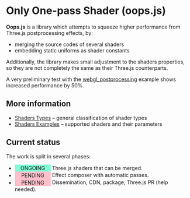 # Only One-pass Shader (oops.js)

**Oops.js** is a library which attempts to squeeze higher performance from Three.js postprocessing effects, by:

* merging the source codes of several shaders
* embedding static uniforms as shader constants

Additionally, the library makes small adjustment to the shaders properties,
so they are not completely the same as their Three.js counterparts.
  
A very preliminary test with the [webgl_postprocessing](https://threejs.org/examples/?q=post#webgl_postprocessing)
example shows increased performance by 50%.


## More information

* [Shaders Types](examples/types.md) &ndash; general classification of shader
types
* [Shaders Examples](examples/) &ndash; supported shaders and their parameters


## Current status

The work is split in several phases:

* <span style="display:inline-block; background:aquamarine; padding: 0.1em 0.5em; width:6em; text-align: center;">ONGOING</span> Three.js shaders that can be merged.
* <span style="display:inline-block; background:pink; padding: 0.1em 0.5em; width:6em; text-align: center;">PENDING</span> Effect composer with automatic passes.
* <span style="display:inline-block; background:pink; padding: 0.1em 0.5em; width:6em; text-align: center;">PENDING</span> Dissemination, CDN, package, Three.js PR (help needed).
